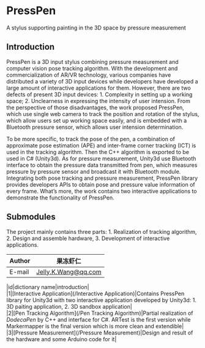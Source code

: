 # PressPen
A stylus supporting painting in the 3D space by pressure measurement

## Introduction
PressPen is a 3D input stylus combining pressure measurement and computer vision pose tracking algorithm. With the development and commercialization of AR/VR technology, various companies have distributed a variety of 3D input devices while developers have developed a large amount of interactive applications for them. However, there are two defects of present 3D input devices: 1. Complexity in setting up a working space; 2. Unclearness in expressing the intensity of user intension. From the perspective of those disadvantages, the work proposed PressPen, which use single web camera to track the position and rotation of the stylus, which allow users set up working space easily, and is embedded with a Bluetooth pressure sensor, which allows user intension determination.

To be more specific, to track the pose of the pen, a combination of approximate pose estimation (APE) and inter-frame corner tracking (ICT) is used in the tracking algorithm. Then the C++ algorithm is exported to be used in C# (Unity3d). As for pressure measurement, Unity3d use Bluetooth interface to obtain the pressure data transmitted from pen, which measures pressure by pressure sensor and broadcast it with Bluetooth module. Integrating both pose tracking and pressure measurement, PressPen library provides developers APIs to obtain pose and pressure value information of every frame. What’s more, the work contains two interactive applications to demonstrate the functionality of PressPen.

## Submodules
The project mainly contains three parts: 1. Realization of tracking algorithm, 2. Design and assemble hardware, 3. Development of interactive applications.  

|Author|果冻虾仁|
|---|---
|E-mail|Jelly.K.Wang@qq.com

|id|dictionary name|introduction|  
|1|[Interactive Application](/Interactive Application)|Contains PressPen library for Unity3d with two interactive application developed by Unity3d: 1. 3D paiting application, 2. 3D sandbox application|  
|2|[Pen Tracking Algorithm](/Pen Tracking Algorithm)|Partial realization of *DodecaPen* by C++ and interface for C#. ARTest is the first version while Markermapper is the final version which is more clean and extendible|  
|3|[Pressure Measurement](/Pressure Measurement)|Design and result of the hardware and some Arduino code for it|
